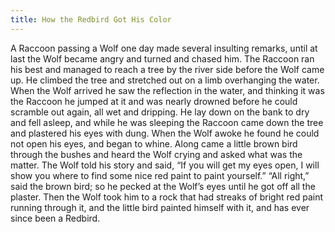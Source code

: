 ```yaml
---
title: How the Redbird Got His Color
---
```


A Raccoon passing a Wolf one day made several insulting remarks, until at last the Wolf became angry and turned and chased him. The Raccoon ran his best and managed to reach a tree by the river side before the Wolf came up. He climbed the tree and stretched out on a limb overhanging the water. When the Wolf arrived he saw the reflection in the water, and thinking it was the Raccoon he jumped at it and was nearly drowned before he could scramble out again, all wet and dripping. He lay down on the bank to dry and fell asleep, and while he was sleeping the Raccoon came down the tree and plastered his eyes with dung. When the Wolf awoke he found he could not open his eyes, and began to whine. Along came a little brown bird through the bushes and heard the Wolf crying and asked what was the matter. The Wolf told his story and said, “If you will get my eyes open, I will show you where to find some nice red paint to paint yourself.” “All right,” said the brown bird; so he pecked at the Wolf’s eyes until he got off all the plaster. Then the Wolf took him to a rock that had streaks of bright red paint running through it, and the little bird painted himself with it, and has ever since been a Redbird.
